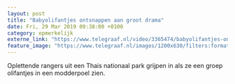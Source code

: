 ```yaml
---
layout: post
title: "Babyolifantjes ontsnappen aan groot drama"
date: Fri, 29 Mar 2019 09:38:00 +0100
category: opmerkelijk
externe_link: "https://www.telegraaf.nl/video/3365474/babyolifantjes-ontsnappen-aan-groot-drama"
feature_image: "https://www.telegraaf.nl/images/1200x630/filters:format(jpeg):quality(80)/cdn-kiosk-api.telegraaf.nl/2d5a7062-5227-11e9-95d7-02d2fb1aa1d7.jpg"
---
```


<p class="intro">Oplettende rangers uit een Thais nationaal park grijpen in als ze een groep olifantjes in een modderpoel zien.</p>
